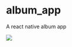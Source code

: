 # album_app
A react native album app

![](https://user-images.githubusercontent.com/24846513/62732263-da3fac00-ba1b-11e9-94a1-a5d20fe42cc8.png)
